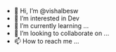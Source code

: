 - 👋 Hi, I’m @vishalbesw
- 👀 I’m interested in Dev
- 🌱 I’m currently learning ...
- 💞️ I’m looking to collaborate on ...
- 📫 How to reach me ...

<!---
vishalbesw/vishalbesw is a ✨ special ✨ repository because its `README.md` (this file) appears on your GitHub profile.
You can click the Preview link to take a look at your changes.
--->
